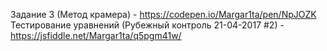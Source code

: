 



Задание 3 (Метод крамера) - https://codepen.io/Margar1ta/pen/NpJOZK
Тестирование уравнений (Рубежный контроль 21-04-2017 #2) - https://jsfiddle.net/Margar1ta/q5pgm41w/

